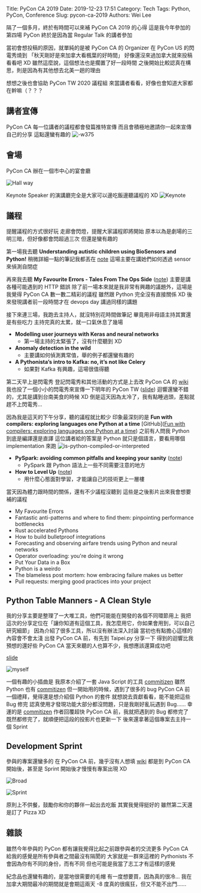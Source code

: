 Title: PyCon CA 2019
Date: 2019-12-23 17:51
Category: Tech
Tags: Python, PyCon, Conference
Slug: pycon-ca-2019
Authors: Wei Lee

隔了一個多月，終於有時間可以來補 PyCon CA 2019 的心得
這是我今年參加的第四場 PyCon
終於是因為當 Regular Talk 的講者參加

<!--more-->

當初會想投稿的原因，就單純的是被 PyCon CA 的 Organizer 在 PyCon US 的閃電秀燒到
「秋天剛好是來加拿大看楓葉的好時間」
好像還沒來過加拿大就來投稿看看吧 XD
雖然這麼說，這個想法也是擱置了好一段時間
之後開始比較認真在構思，則是因為有其他想去北美一趟的理由

想想之後也會協助 PyCon TW 2020 議程組
來當講者看看，好像也會知道大家都在幹嘛（？？？

## 講者宣傳
PyCon CA 每一位講者的議程都會發篇推特宣傳
而且會積極地邀請你一起來宣傳自己的分享
這點還蠻有趣的
![-w375](/images/posts-image/2019-12-23-pycon-ca-2019/15720217074612.jpg)

## 會場
PyCon CA 辦在一個市中心的宴會廳

![Hall way](/images/posts-image/2019-12-23-pycon-ca-2019/15770893363222.jpg)

Keynote Speaker 的演講廳完全是大家可以邊吃飯邊聽議程的 XD
![Keynote](/images/posts-image/2019-12-23-pycon-ca-2019/15770893540925.jpg)

## 議程
提醒議程的方式很好玩
走廊會閃燈，提醒大家議程即將開始
原本以為是劇場的三明三暗，但好像都會閃超過三次
但還是蠻有趣的

第一場我去聽 **Understanding autistic children using BioSensors and Python!**
稍微詳細一點的筆記我都丟在 [note](https://wei-lee.me/pycon-note/posts/pycon-ca-2019/2019/12/understanding-autistic-children-using-bioSensors-and-python/)
這場主要在講她們如何透過 sensor 來偵測自閉症

再來我去聽 **My Favourite Errors - Tales From The Ops Side** ([note](https://wei-lee.me/pycon-note/posts/pycon-ca-2019/2019/12/my-favourite-errors/))
主要是講各種可能遇到的 HTTP 錯誤
除了前一場本來就是我非常有興趣的議題外，這場是我覺得 PyCon CA 數一數二精彩的議程
雖然跟 Python 完全沒有直接關係 XD
後來發現講者前一段時間才在 devops day 講過同樣的講題

接下來連三場，我跑去主持人，就沒特別花時間做筆記
畢竟用非母語主持其實還是有些吃力
主持完真的太累，就一口氣休息了幾場

* **Modelling user journeys with Keras and neural networks**
    * 第一場主持的太緊張了，沒有什麼聽到 XD
* **Anomaly detection in the wild**
    * 主要講如何偵測異常值，舉的例子都還蠻有趣的
* **A Pythonista’s intro to Kafka: no, it’s not like Celery**
    * 如果對 Kafka 有興趣，這場很值得聽

第二天早上是閃電秀
登記閃電秀和其他活動的方式是上去改 PyCon CA 的 [wiki](https://github.com/pyconca/2019-wiki)
我也投了一個小小的閃電秀來宣傳一下明年的 PyCon TW ([slide](https://speakerdeck.com/leew/pycon-tw-2020-at-pycon-ca-2019))
迴響還蠻不錯的，尤其是講到台南美食的時候 XD
倒是這天因為太冷了，我有點睡過頭，差點就趕不上閃電秀...

因為我是這天的下午分享，聽的議程就比較少
印象最深刻的是 **Fun with compilers: exploring languages one Python at a time**
[GitHub]([Fun with compilers: exploring languages one Python at a time](https://github.com/pdmccormick/pyconca2019-fun-with-compilers))
之前有人問我 Python 到底是編譯還是直譯
這位講者給的答案是 Python 就只是個語言，要看用哪個 implementation 來跑
![is-python-compiled-or-interpreted](/images/posts-image/2019-12-23-pycon-ca-2019/15770893777395.jpg)

* **PySpark: avoiding common pitfalls and keeping your sanity** ([note](https://wei-lee.me/pycon-note/posts/pycon-ca-2019/2019/12/pyspark-avoiding-common-pitfalls-and-keeping-your-sanity/))
    * PySpark 跟 Python 語法上一些不同需要注意的地方
* **How to Level Up** ([note](https://wei-lee.me/pycon-note/posts/pycon-ca-2019/2019/12/how-to-level-up/))
    * 用什麼心態面對學習，才能讓自己的技術更上一層樓

當天因為體力跟時間的關係，還有不少議程沒聽到
這些是之後影片出來我會想要補的議程

* My Favourite Errors
* Fantastic anti-patterns and where to find them: pinpointing performance bottlenecks
* Rust accelerated Pythons
* How to build bulletproof integrations
* Forecasting and observing airfare trends using Python and neural networks
* Operator overloading: you're doing it wrong
* Put Your Data in a Box
* Python is a weirdo
* The blameless post mortem: how embracing failure makes us better
* Pull requests: merging good practices into your project

## Python Table Manners - A Clean Style
我的分享主要是整理了一大堆工具，他們可能能在開發的各個不同環節用上
我把這次的分享定位在「讓你知道有這個工具，我怎麼用它，你如果會用到，可以自己研究細節」
因為介紹了很多工具，所以沒有辦法深入討論
當初也有點擔心這樣的內容會不會太淺
出發 PyCon CA 前，有先到 Taipei.py 分享一下
得到的迴響比我預想的還好些
PyCon CA 當天來聽的人也算不少，我想應該還算成功吧

[slide](https://speakerdeck.com/leew/python-table-manners-a-clean-style-at-pycon-ca-2019)

![myself](/images/posts-image/2019-12-23-pycon-ca-2019/15770893864623.jpg)

一個有趣的小插曲是
我原本介紹了一套 Java Script 的工具 [commitizen](https://github.com/commitizen)
雖然 Python 也有 [commitizen](https://github.com/Woile/commitizen)
但一開始用的時候，遇到了很多的 bug
PyCon CA 前一個禮拜，覺得還是想介紹個 Python 的套件
就想說去貢獻看看，能不能把這些 Bug 修完
認真使用才發現功能大部分都沒問題，只是我剛好亂玩遇到 Bug......
幸運的是 [commitizen](https://github.com/Woile/commitizen) 作者回覆超快
PyCon CA 前，我就把遇到的 Bug 都修完了
既然都修完了，就順便把這段的投影片也更新一下
後來還拿著這個專案去主持一個 Sprint

## Development Sprint
參與的專案還蠻多的
在 PyCon CA 前，幾乎沒有人想填 [wiki](https://github.com/pyconca/2019-wiki)
都是到 PyCon CA 開始後，甚至是 Sprint 開始後才慢慢有專案出現 XD

![Broad](/images/posts-image/2019-12-23-pycon-ca-2019/15770894153368.jpg)

![Sprint](/images/posts-image/2019-12-23-pycon-ca-2019/15770894201423.jpg)

原則上不供餐，鼓勵你和你的夥伴一起出去吃飯
其實我覺得挺好的
雖然第二天還是訂了 Pizza XD

## 雜談
雖然今年參與的 PyCon 都有讓我覺得比起之前跟參與者的交流更多
PyCon CA 給我的感覺是所有參與者之間最沒有隔閡的
大家就是一群來這裡的 Pythonists
不會因為你有不同的身份，而有不同
但也可能是我當了志工才有這樣的感覺

紀念品也還蠻有趣的，是當地很需要的毛帽
有一度想要買，因為真的很冷...
我在加拿大期間最冷的期間就是會期這兩天
-8 度真的很瘋狂，但又不能不出門......
